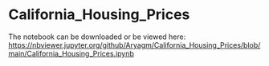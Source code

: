 # California_Housing_Prices

The notebook can be downloaded or be viewed here: https://nbviewer.jupyter.org/github/Aryagm/California_Housing_Prices/blob/main/California_Housing_Prices.ipynb
